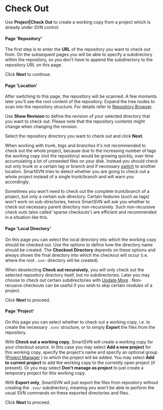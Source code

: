 # Check Out

Use **Project\|Check Out** to create a working copy from a project which
is already under SVN control.

#### Page 'Repository'

The first step is to enter the **URL** of the repository you want to
check out from. On the subsequent pages you will be able to specify a
subdirectory within the repository, so you don't have to append the
subdirectory to the repository URL on this page.

Click **Next** to continue.

#### Page 'Location'

After switching to this page, the repository will be scanned. A few
moments later you'll see the root content of the repository. Expand the
tree nodes to scan into the repository structure. For details refer to
[Repository Browser](Repository-Browser.md#RepositoryBrowser-repository-browser).

Use **Show Revision** to define the revision of your selected directory
that you want to check out. Please note that the repository contents
might change when changing the revision.

Select the repository directory you want to check out and click
**Next**.

When working with *trunk*, *tags* and *branches* it's not recommended to
check out the whole project, because due to the increasing number of
tags the working copy (not the repository) would be growing quickly,
over time accumulating a lot of unneeded files on your disk. Instead you
should check out only *trunk* or a certain tag or branch and if
necessary [switch](Switch.md#Switch-commands.switch) to
another location. SmartSVN tries to detect whether you are going to
check out a whole project instead of a single trunk/branch and will warn
you accordingly.

Sometimes you won't need to check out the complete trunk/branch of a
project, but only a certain sub-directory. Certain features (such as
tags) won't work on sub-directories, hence SmartSVN will ask you whether
to check out necessary parent directory non-recursively. Such
non-recursive check outs (also called 'sparse checkouts') are efficient
and recommended in a situation like this.

#### Page 'Local Directory'

On this page you can select the local directory into which the working
copy should be checked out. Use the options to define how the directory
name should be created. The **Checkout Directory** depends on these
options and always shows the final directory into which the checkout
will occur (i.e. where the root `.svn`- directory will be created).

When deselecting **Check out recursively**, you will only check out the
selected repository directory itself, but no subdirectories. Later you
may choose to check out certain subdirectories with [Update More](Update-More.md#UpdateMore-commands.update-more) .
Non-recusive checkouts can be useful if you wish to skip certain
*modules* of a project.

Click **Next** to proceed.

#### Page 'Project'

On this page you can select whether to check out a working copy, i.e. to
create the necessary `.svn/` structure, or to simply **Export** the
files from the repository.

With **Check out a working copy**, SmartSVN will create a working copy
for your checkout source. In this case you may select **Add a new
project** for this working copy, specify the project's name and specify
an optional group ([Project Manager](Project-Manager.md#ProjectManager-project.manager) )
to which the project will be added. You may select **Add to current
project** to add the working copy to the currently open project (if
present). Or you may select **Don't manage as project** to just create a
temporary project for this working copy.

With **Export only**, SmartSVN will just export the files from
repository without creating the `.svn/` subdirectory, meaning you won't
be able to perform the usual SVN commands on these exported directories
and files.

Click **Next** to proceed.

